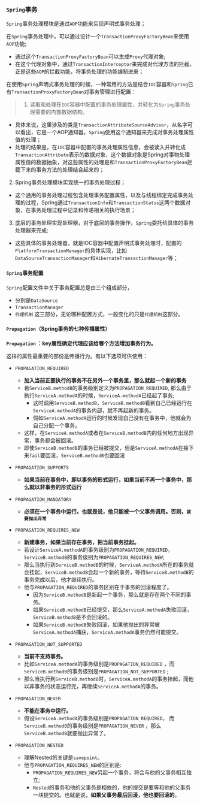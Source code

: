 ### `Spring`事务

`Spring`事务处理模块是通过`AOP`功能来实现声明式事务处理；

在`Spring`事务处理中，可以通过设计一个`TransactionProxyFactoryBean`来使用`AOP`功能;
+ 通过这个`TransactionProxyFactoryBean`可以生成`Proxy`代理对象;
+ 在这个代理对象中，通过`TransactionInterceptor`来完成对代理方法的拦截，正是这些`AOP`的拦截功能，将事务处理的功能编制进来；


在使用`Spring`声明式事务处理的时候，一种常用的方法是结合`IOC`容器和`Spring`已有`TransactionProxyFactoryBean`对事务管理进行配置：

>1. 读取和处理在`IOC`容器中配置的事务处理属性，并转化为`Spring`事务处理需要的内部数据结构。
  + 具体来说，这里涉及的类是`TransactionAttributeSourceAdvisor`，从名字可以看出，它是一个AOP通知器，`Spring`使用这个通知器来完成对事务处理属性值的处理；
  + 处理的结果是，在`IOC`容器中配置的事务处理属性信息，会被读入并转化成`TransactionAttribute`表示的数据对象，这个数据对象是Spring对事物处理属性值的数据抽象，对这些属性的处理是和`TransactionProxyFactoryBean`拦截下来的事务方法的处理结合起来的；
2. Spring事务处理模块实现统一的事务处理过程；
  + 这个通用的事务处理过程包含处理事务配置属性，以及与线程绑定完成事务处理的过程，Spring通过`TransactionInfo`和`TransactionStatus`这两个数据对象，在事务处理过程中记录和传递相关的执行场景；
3. 底层的事务处理实现处理器，对于底层的事务操作，`Spring`委托给具体的事务处理器来完成;
  + 这些具体的事务处理器，就是IOC容器中配置声明式事务处理时，配置的`PlatformTransactionManager`的具体实现，比如`DataSourceTransactionManager`和`HibernateTransactionManager`等；


#### `Spring`事务配置

`Spring`配置文件中关于事务配置总是由三个组成部分，
 + 分别是`DataSource`
 + `TransactionManager`
 + `代理机制`
这三部分，无论哪种配置方式，一般变化的只是`代理机制`这部分。


#### `Propagation`（Spring事务的七种传播属性）

**`Propagation` ：key属性确定代理应该给哪个方法增加事务行为。**

这样的属性最重要的部份是传播行为。有以下选项可供使用：   

+ `PROPAGATION_REQUIRED`
  + **加入当前正要执行的事务不在另外一个事务里，那么就起一个新的事务**
  + 若`ServiceB.methodB`的事务级别定义为`PROPAGATION_REQUIRED`, 那么由于执行`ServiceA.methodA`的时候，`ServiceA.methodA`已经起了事务;
    + 这时调用`ServiceB.methodB`，`ServiceB.methodB`看到自己已经运行在`ServiceA.methodA`的事务内部，就不再起新的事务。
    + 假如`ServiceA.methodA`运行的时候发现自己没有在事务中，他就会为自己分配一个事务。
  + 这样，在`ServiceA.methodA`或者在`ServiceB.methodB`内的任何地方出现异常，事务都会被回滚。
  + 即使`ServiceB.methodB`的事务已经被提交，但是`ServiceA.methodA`在接下来`fail`要回滚，`ServiceB.methodB`也要回滚

+ `PROPAGATION_SUPPORTS`
  + **如果当前在事务中，即以事务的形式运行，如果当前不再一个事务中，那么就以非事务的形式运行**

+ `PROPAGATION_MANDATORY`
  + **必须在一个事务中运行。也就是说，他只能被一个父事务调用。否则，`就要抛出异常`**

+ `PROPAGATION_REQUIRES_NEW`
  + **新建事务，如果当前存在事务，把当前事务挂起。**
  + 若设计`ServiceA.methodA`的事务级别为`PROPAGATION_REQUIRED`，`ServiceB.methodB`的事务级别为`PROPAGATION_REQUIRES_NEW`;
  + 那么当执行到`ServiceB.methodB`的时候，`ServiceA.methodA`所在的事务就会挂起，`ServiceB.methodB`会起一个新的事务，等待`ServiceB.methodB`的事务完成以后，他才继续执行。
  + 他与`PROPAGATION_REQUIRED`的事务区别在于事务的回滚程度了。
    + 因为`ServiceB.methodB`是新起一个事务，那么就是存在两个不同的事务。
    + 如果`ServiceB.methodB`已经提交，那么`ServiceA.methodA`失败回滚，`ServiceB.methodB`是不会回滚的。
    + 如果`ServiceB.methodB`失败回滚，如果他抛出的异常被`ServiceA.methodA`捕获，`ServiceA.methodA`事务仍然可能提交。

+ `PROPAGATION_NOT_SUPPORTED`
  + **当前不支持事务。**
  + 比如`ServiceA.methodA`的事务级别是`PROPAGATION_REQUIRED` ，而`ServiceB.methodB`的事务级别是`PROPAGATION_NOT_SUPPORTED` ;
  + 那么当执行到`ServiceB.methodB`时，`ServiceA.methodA`的事务挂起，而他以非事务的状态运行完，再继续`ServiceA.methodA`的事务。

+ `PROPAGATION_NEVER`
  + **不能在事务中运行。**
  + 假设`ServiceA.methodA`的事务级别是`PROPAGATION_REQUIRED`， 而`ServiceB.methodB`的事务级别是`PROPAGATION_NEVER` ，那么`ServiceB.methodB`就要抛出异常了。

+ `PROPAGATION_NESTED`
  + 理解Nested的关键是`savepoint`。
  + 他与`PROPAGATION_REQUIRES_NEW`的区别是:
    + `PROPAGATION_REQUIRES_NEW`另起一个事务，将会与他的父事务相互独立;
    + `Nested`的事务和他的父事务是相依的，他的提交是要等和他的父事务一块提交的。也就是说，**如果父事务最后回滚，他也要回滚的**。


